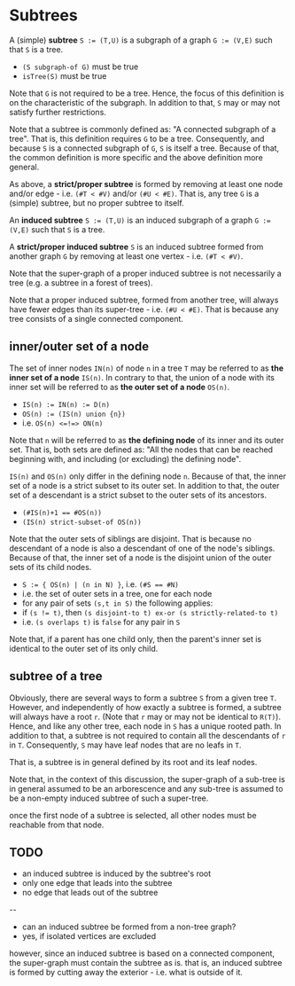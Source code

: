 
<!-- ======================================================================= -->
# Subtrees

A (simple) **subtree** `S := (T,U)` is a subgraph of a graph `G := (V,E)`
such that `S` is a tree.

* `(S subgraph-of G)` must be true
* `isTree(S)` must be true

Note that `G` is not required to be a tree. Hence, the focus of this definition
is on the characteristic of the subgraph. In addition to that, `S` may or may
not satisfy further restrictions.

Note that a subtree is commonly defined as: "A connected subgraph of a tree".
That is, this definition requires `G` to be a tree. Consequently, and because
`S` is a connected subgraph of `G`, `S` is itself a tree. Because of that,
the common definition is more specific and the above definition more general.

As above, a **strict/proper subtree** is formed by removing at least one node
and/or edge - i.e. `(#T < #V)` and/or `(#U < #E)`. That is, any tree `G` is a
(simple) subtree, but no proper subtree to itself.

An **induced subtree** `S := (T,U)` is an induced subgraph of a graph
`G := (V,E)` such that `S` is a tree.

A **strict/proper induced subtree** `S` is an induced subtree formed from
another graph `G` by removing at least one vertex - i.e. `(#T < #V)`.

Note that the super-graph of a proper induced subtree is not necessarily
a tree (e.g. a subtree in a forest of trees). 

Note that a proper induced subtree, formed from another tree, will always have
fewer edges than its super-tree - i.e. `(#U < #E)`. That is because any tree
consists of a single connected component.

<!-- ======================================================================= -->
## inner/outer set of a node

The set of inner nodes `IN(n)` of node `n` in a tree `T` may be referred to as
**the inner set of a node** `IS(n)`. In contrary to that, the union of a node
with its inner set will be referred to as **the outer set of a node** `OS(n)`.

* `IS(n) := IN(n) := D(n)`
* `OS(n) := (IS(n) union {n})`
* i.e. `OS(n) <=!=> ON(n)`

Note that `n` will be referred to as **the defining node** of its inner and
its outer set. That is, both sets are defined as: "All the nodes that can be
reached beginning with, and including (or excluding) the defining node".

`IS(n)` and `OS(n)` only differ in the defining node `n`. Because of that, the
inner set of a node is a strict subset to its outer set. In addition to that,
the outer set of a descendant is a strict subset to the outer sets of its
ancestors.

* `(#IS(n)+1 == #OS(n))`
* `(IS(n) strict-subset-of OS(n))`

Note that the outer sets of siblings are disjoint. That is because no descendant
of a node is also a descendant of one of the node's siblings. Because of that,
the inner set of a node is the disjoint union of the outer sets of its child
nodes.

* `S := { OS(n) | (n in N) }`, i.e. `(#S == #N)`
* i.e. the set of outer sets in a tree, one for each node
* for any pair of sets `(s,t in S)` the following applies:
* if `(s != t)`, then `(s disjoint-to t) ex-or (s strictly-related-to t)`
* i.e. `(s overlaps t)` is `false` for any pair in `S`

Note that, if a parent has one child only, then the parent's inner set is
identical to the outer set of its only child.

<!-- ======================================================================= -->
## subtree of a tree

Obviously, there are several ways to form a subtree `S` from a given tree `T`.
However, and independently of how exactly a subtree is formed, a subtree will
always have a root `r`. (Note that `r` may or may not be identical to `R(T)`).
Hence, and like any other tree, each node in `S` has a unique rooted path. In
addition to that, a subtree is not required to contain all the descendants of
`r` in `T`. Consequently, `S` may have leaf nodes that are no leafs in `T`.

That is, a subtree is in general defined by its root and its leaf nodes.

Note that, in the context of this discussion, the super-graph of a sub-tree
is in general assumed to be an arborescence and any sub-tree is assumed to
be a non-empty induced subtree of such a super-tree.

once the first node of a subtree is selected, all other nodes must
be reachable from that node.

<!-- ======================================================================= -->
## TODO

* an induced subtree is induced by the subtree's root
* only one edge that leads into the subtree
* no edge that leads out of the subtree

--

* can an induced subtree be formed from a non-tree graph?
* yes, if isolated vertices are excluded

however, since an induced subtree is based on a connected component, the
super-graph must contain the subtree as is. that is, an induced subtree
is formed by cutting away the exterior - i.e. what is outside of it.
